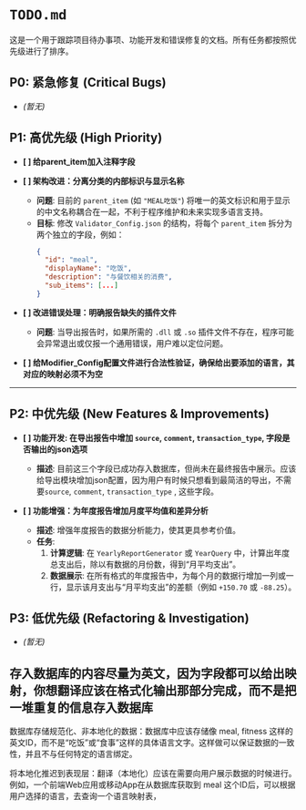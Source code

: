 

# **`TODO.md`**

这是一个用于跟踪项目待办事项、功能开发和错误修复的文档。所有任务都按照优先级进行了排序。

## P0: 紧急修复 (Critical Bugs)

  * *(暂无)*

## P1: 高优先级 (High Priority)
  * **[ ] 给parent_item加入注释字段**

  * **[ ] 架构改进：分离分类的内部标识与显示名称**

      * **问题**: 目前的 `parent_item` (如 `"MEAL吃饭"`) 将唯一的英文标识和用于显示的中文名称耦合在一起，不利于程序维护和未来实现多语言支持。
      * **目标**: 修改 `Validator_Config.json` 的结构，将每个 `parent_item` 拆分为两个独立的字段，例如：
        ```json
        {
          "id": "meal",
          "displayName": "吃饭",
          "description": "与餐饮相关的消费",
          "sub_items": [...]
        }
        ```

  * **[ ] 改进错误处理：明确报告缺失的插件文件**

      * **问题**: 当导出报告时，如果所需的 `.dll` 或 `.so` 插件文件不存在，程序可能会异常退出或仅报一个通用错误，用户难以定位问题。
* **[ ] 给Modifier_Config配置文件进行合法性验证，确保给出要添加的语言，其对应的映射必须不为空**
-----

## P2: 中优先级 (New Features & Improvements)

  * **[ ] 功能开发: 在导出报告中增加 `source`, `comment`, `transaction_type`,  字段是否输出的json选项**

      * **描述**: 目前这三个字段已成功存入数据库，但尚未在最终报告中展示。应该给导出模块增加json配置，因为用户有时候只想看到最简洁的导出，不需要`source`, `comment`, `transaction_type` ,   这些字段。


  * **[ ] 功能增强：为年度报告增加月度平均值和差异分析**

      * **描述**: 增强年度报告的数据分析能力，使其更具参考价值。
      * **任务**:
        1.  **计算逻辑**: 在 `YearlyReportGenerator` 或 `YearQuery` 中，计算出年度总支出后，除以有数据的月份数，得到“月平均支出”。
        2.  **数据展示**: 在所有格式的年度报告中，为每个月的数据行增加一列或一行，显示该月支出与“月平均支出”的差额（例如 `+150.70` 或 `-88.25`）。

## P3: 低优先级 (Refactoring & Investigation)

  * *(暂无)*

## 存入数据库的内容尽量为英文，因为字段都可以给出映射，你想翻译应该在格式化输出那部分完成，而不是把一堆重复的信息存入数据库
数据库存储规范化、非本地化的数据：数据库中应该存储像 meal, fitness 这样的英文ID，而不是“吃饭”或“食事”这样的具体语言文字。这样做可以保证数据的一致性，并且不与任何特定的语言绑定。

将本地化推迟到表现层：翻译（本地化）应该在需要向用户展示数据的时候进行。例如，一个前端Web应用或移动App在从数据库获取到 meal 这个ID后，可以根据用户选择的语言，去查询一个语言映射表，